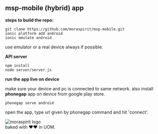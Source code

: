 ## **msp-mobile (hybrid) app**


**steps to build the repo:**
```
git clone https://github.com/moraspirit/msp-mobile.git
ionic platform add android
ionic emulate android

```
use emulator or a real device always if possible.

**API server**
```
npm install
node server/server.js
```

**run the app live on device**

make sure your device and pc is connected to same network. also install **phonegap** app on device from google play store.
```
phonegap serve android
```
open the app, type url given by phonegap command and hit 'connect'.

![moraspirit logo](http://moraspirit.com/sites/default/files/msp_text_logo_300.png)  
baked with ♥♥ in UOM.
